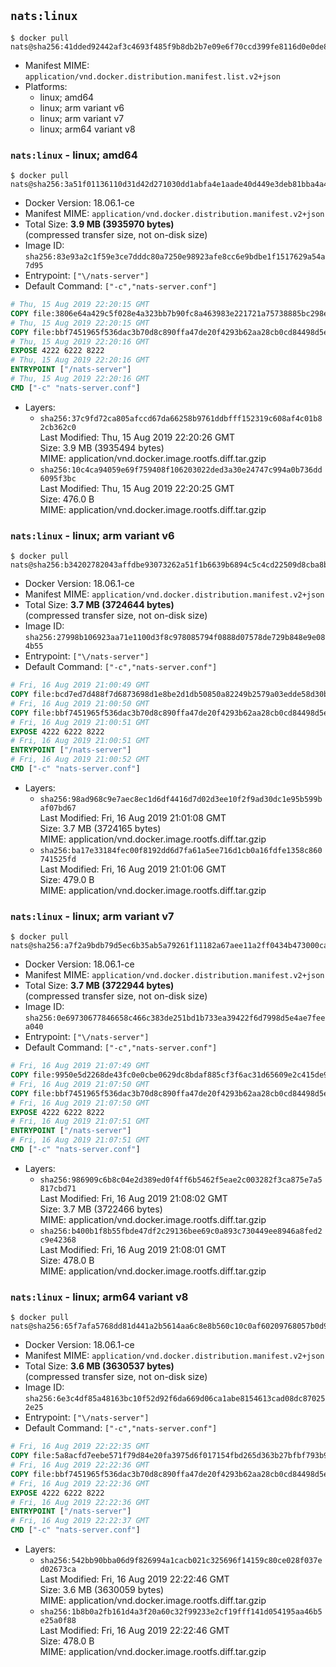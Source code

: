 ## `nats:linux`

```console
$ docker pull nats@sha256:41dded92442af3c4693f485f9b8db2b7e09e6f70ccd399fe8116d0e0de8388cc
```

-	Manifest MIME: `application/vnd.docker.distribution.manifest.list.v2+json`
-	Platforms:
	-	linux; amd64
	-	linux; arm variant v6
	-	linux; arm variant v7
	-	linux; arm64 variant v8

### `nats:linux` - linux; amd64

```console
$ docker pull nats@sha256:3a51f01136110d31d42d271030dd1abfa4e1aade40d449e3deb81bba4a4e60b7
```

-	Docker Version: 18.06.1-ce
-	Manifest MIME: `application/vnd.docker.distribution.manifest.v2+json`
-	Total Size: **3.9 MB (3935970 bytes)**  
	(compressed transfer size, not on-disk size)
-	Image ID: `sha256:83e93a2c1f59e3ce7dddc80a7250e98923afe8cc6e9bdbe1f1517629a54a7d95`
-	Entrypoint: `["\/nats-server"]`
-	Default Command: `["-c","nats-server.conf"]`

```dockerfile
# Thu, 15 Aug 2019 22:20:15 GMT
COPY file:3806e64a429c5f028e4a323bb7b90fc8a463983e221721a75738885bc298e3d2 in /nats-server 
# Thu, 15 Aug 2019 22:20:15 GMT
COPY file:bbf7451965f536dac3b70d8c890ffa47de20f4293b62aa28cb0cd84498d5e7dc in nats-server.conf 
# Thu, 15 Aug 2019 22:20:16 GMT
EXPOSE 4222 6222 8222
# Thu, 15 Aug 2019 22:20:16 GMT
ENTRYPOINT ["/nats-server"]
# Thu, 15 Aug 2019 22:20:16 GMT
CMD ["-c" "nats-server.conf"]
```

-	Layers:
	-	`sha256:37c9fd72ca805afccd67da66258b9761ddbfff152319c608af4c01b82cb362c0`  
		Last Modified: Thu, 15 Aug 2019 22:20:26 GMT  
		Size: 3.9 MB (3935494 bytes)  
		MIME: application/vnd.docker.image.rootfs.diff.tar.gzip
	-	`sha256:10c4ca94059e69f759408f106203022ded3a30e24747c994a0b736dd6095f3bc`  
		Last Modified: Thu, 15 Aug 2019 22:20:25 GMT  
		Size: 476.0 B  
		MIME: application/vnd.docker.image.rootfs.diff.tar.gzip

### `nats:linux` - linux; arm variant v6

```console
$ docker pull nats@sha256:b34202782043affdbe93073262a51f1b6639b6894c5c4cd22509d8cba8bcacd0
```

-	Docker Version: 18.06.1-ce
-	Manifest MIME: `application/vnd.docker.distribution.manifest.v2+json`
-	Total Size: **3.7 MB (3724644 bytes)**  
	(compressed transfer size, not on-disk size)
-	Image ID: `sha256:27998b106923aa71e1100d3f8c978085794f0888d07578de729b848e9e084b55`
-	Entrypoint: `["\/nats-server"]`
-	Default Command: `["-c","nats-server.conf"]`

```dockerfile
# Fri, 16 Aug 2019 21:00:49 GMT
COPY file:bcd7ed7d488f7d6873698d1e8be2d1db50850a82249b2579a03edde58d30b0c3 in /nats-server 
# Fri, 16 Aug 2019 21:00:50 GMT
COPY file:bbf7451965f536dac3b70d8c890ffa47de20f4293b62aa28cb0cd84498d5e7dc in nats-server.conf 
# Fri, 16 Aug 2019 21:00:51 GMT
EXPOSE 4222 6222 8222
# Fri, 16 Aug 2019 21:00:51 GMT
ENTRYPOINT ["/nats-server"]
# Fri, 16 Aug 2019 21:00:52 GMT
CMD ["-c" "nats-server.conf"]
```

-	Layers:
	-	`sha256:98ad968c9e7aec8ec1d6df4416d7d02d3ee10f2f9ad30dc1e95b599baf07bd67`  
		Last Modified: Fri, 16 Aug 2019 21:01:08 GMT  
		Size: 3.7 MB (3724165 bytes)  
		MIME: application/vnd.docker.image.rootfs.diff.tar.gzip
	-	`sha256:ba17e33184fec00f8192dd6d7fa61a5ee716d1cb0a16fdfe1358c860741525fd`  
		Last Modified: Fri, 16 Aug 2019 21:01:06 GMT  
		Size: 479.0 B  
		MIME: application/vnd.docker.image.rootfs.diff.tar.gzip

### `nats:linux` - linux; arm variant v7

```console
$ docker pull nats@sha256:a7f2a9bdb79d5ec6b35ab5a79261f11182a67aee11a2ff0434b473000ca3d2ef
```

-	Docker Version: 18.06.1-ce
-	Manifest MIME: `application/vnd.docker.distribution.manifest.v2+json`
-	Total Size: **3.7 MB (3722944 bytes)**  
	(compressed transfer size, not on-disk size)
-	Image ID: `sha256:0e69730677846658c466c383de251bd1b733ea39422f6d7998d5e4ae7feea040`
-	Entrypoint: `["\/nats-server"]`
-	Default Command: `["-c","nats-server.conf"]`

```dockerfile
# Fri, 16 Aug 2019 21:07:49 GMT
COPY file:9950e5d2268de43fc0e0cbe0629dc8bdaf885cf3f6ac31d65609e2c415de90c8 in /nats-server 
# Fri, 16 Aug 2019 21:07:50 GMT
COPY file:bbf7451965f536dac3b70d8c890ffa47de20f4293b62aa28cb0cd84498d5e7dc in nats-server.conf 
# Fri, 16 Aug 2019 21:07:50 GMT
EXPOSE 4222 6222 8222
# Fri, 16 Aug 2019 21:07:51 GMT
ENTRYPOINT ["/nats-server"]
# Fri, 16 Aug 2019 21:07:51 GMT
CMD ["-c" "nats-server.conf"]
```

-	Layers:
	-	`sha256:986909c6b8c04e2d389ed0f4ff6b5462f5eae2c003282f3ca875e7a5817cbd71`  
		Last Modified: Fri, 16 Aug 2019 21:08:02 GMT  
		Size: 3.7 MB (3722466 bytes)  
		MIME: application/vnd.docker.image.rootfs.diff.tar.gzip
	-	`sha256:b400b1f8b55fbde47df2c29136bee69c0a893c730449ee8946a8fed2c9e42368`  
		Last Modified: Fri, 16 Aug 2019 21:08:01 GMT  
		Size: 478.0 B  
		MIME: application/vnd.docker.image.rootfs.diff.tar.gzip

### `nats:linux` - linux; arm64 variant v8

```console
$ docker pull nats@sha256:65f7afa5768dd81d441a2b5614aa6c8e8b560c10c0af60209768057b0d972ad2
```

-	Docker Version: 18.06.1-ce
-	Manifest MIME: `application/vnd.docker.distribution.manifest.v2+json`
-	Total Size: **3.6 MB (3630537 bytes)**  
	(compressed transfer size, not on-disk size)
-	Image ID: `sha256:6e3c4df85a48163bc10f52d92f6da669d06ca1abe8154613cad08dc870252e25`
-	Entrypoint: `["\/nats-server"]`
-	Default Command: `["-c","nats-server.conf"]`

```dockerfile
# Fri, 16 Aug 2019 22:22:35 GMT
COPY file:5a8acfd7eebe571f79d84e20fa3975d6f017154fbd265d363b27bfbf793b9093 in /nats-server 
# Fri, 16 Aug 2019 22:22:36 GMT
COPY file:bbf7451965f536dac3b70d8c890ffa47de20f4293b62aa28cb0cd84498d5e7dc in nats-server.conf 
# Fri, 16 Aug 2019 22:22:36 GMT
EXPOSE 4222 6222 8222
# Fri, 16 Aug 2019 22:22:36 GMT
ENTRYPOINT ["/nats-server"]
# Fri, 16 Aug 2019 22:22:37 GMT
CMD ["-c" "nats-server.conf"]
```

-	Layers:
	-	`sha256:542bb90bba06d9f826994a1cacb021c325696f14159c80ce028f037ed02673ca`  
		Last Modified: Fri, 16 Aug 2019 22:22:46 GMT  
		Size: 3.6 MB (3630059 bytes)  
		MIME: application/vnd.docker.image.rootfs.diff.tar.gzip
	-	`sha256:1b8b0a2fb161d4a3f20a60c32f99233e2cf19fff141d054195aa46b5e25a0f88`  
		Last Modified: Fri, 16 Aug 2019 22:22:46 GMT  
		Size: 478.0 B  
		MIME: application/vnd.docker.image.rootfs.diff.tar.gzip
